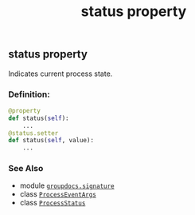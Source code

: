 ﻿---
title: status property
second_title: GroupDocs.Signature for Python via .NET API References
description: 
type: docs
url: /python-net/groupdocs.signature/processeventargs/status/
is_root: false
weight: 30
---

## status property


Indicates current process state.
### Definition:
```python
@property
def status(self):
    ...
@status.setter
def status(self, value):
    ...
```

### See Also
* module [`groupdocs.signature`](../../)
* class [`ProcessEventArgs`](/signature/python-net/groupdocs.signature/processeventargs)
* class [`ProcessStatus`](/signature/python-net/groupdocs.signature.domain/processstatus)

